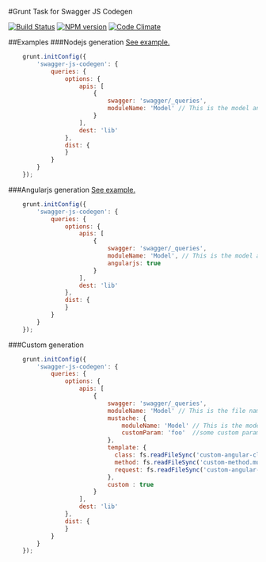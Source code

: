 #Grunt Task for Swagger JS Codegen

[![Build Status](http://img.shields.io/travis/wcandillon/grunt-swagger-js-codegen/master.svg?style=flat)](https://travis-ci.org/wcandillon/grunt-swagger-js-codegen) [![NPM version](http://img.shields.io/npm/v/grunt-swagger-js-codegen.svg?style=flat)](http://badge.fury.io/js/grunt-swagger-js-codegen) [![Code Climate](http://img.shields.io/codeclimate/github/wcandillon/grunt-swagger-js-codegen.svg?style=flat)](https://codeclimate.com/github/wcandillon/grunt-swagger-js-codegen)

##Examples
###Nodejs generation
[See example.](https://github.com/28msec/28.io-nodejs/blob/master/Gruntfile.js#L11)
```javascript
    grunt.initConfig({
        'swagger-js-codegen': {
            queries: {
                options: {
                    apis: [
                        {
                            swagger: 'swagger/_queries',
                            moduleName: 'Model' // This is the model and file name
                        }
                    ],
                    dest: 'lib'
                },
                dist: {
                }
            }
        }
    });
```

###Angularjs generation
[See example.](https://github.com/28msec/28.io-angularjs/blob/master/Gruntfile.js#L27)
```javascript
    grunt.initConfig({
        'swagger-js-codegen': {
            queries: {
                options: {
                    apis: [
                        {
                            swagger: 'swagger/_queries',
                            moduleName: 'Model', // This is the model and file name
                            angularjs: true
                        }
                    ],
                    dest: 'lib'
                },
                dist: {
                }
            }
        }
    });
```

###Custom generation
```javascript
    grunt.initConfig({
        'swagger-js-codegen': {
            queries: {
                options: {
                    apis: [
                        {
                            swagger: 'swagger/_queries',
                            moduleName: 'Model' // This is the file name
                            mustache: {
                                moduleName: 'Model' // This is the model name - it should be repeated here if you want to use it in mustache templates
                                customParam: 'foo'  //some custom param used in mustache templates
                            },
                            template: {
                              class: fs.readFileSync('custom-angular-class.mustache', 'utf-8'),
                              method: fs.readFileSync('custom-method.mustache', 'utf-8'),
                              request: fs.readFileSync('custom-angular-request.mustache', 'utf-8')
                            },
                            custom : true
                        }
                    ],
                    dest: 'lib'
                },
                dist: {
                }
            }
        }
    });